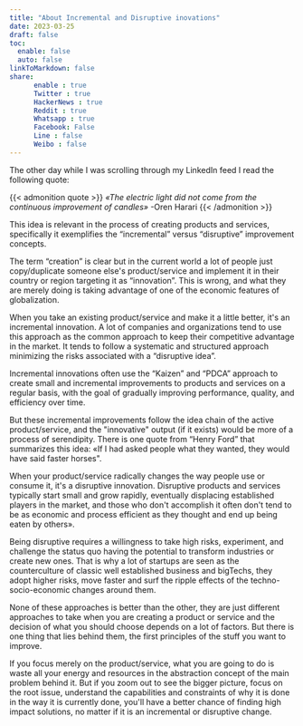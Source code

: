 ```yaml
---
title: "About Incremental and Disruptive inovations"
date: 2023-03-25
draft: false
toc:
  enable: false
  auto: false
linkToMarkdown: false
share:
      enable : true
      Twitter : true
      HackerNews : true
      Reddit : true
      Whatsapp : true
      Facebook: False
      Line : false
      Weibo : false
---
```

The other day while  I was scrolling through my LinkedIn feed I read the following quote:

{{< admonition quote >}}
*«The electric light did not come from the continuous improvement of candles»*
-Oren Harari
{{< /admonition >}}

This idea is relevant in the process of creating products and services, specifically it exemplifies the “incremental” versus “disruptive” improvement concepts.

The term “creation” is clear but in the current world a lot of people just copy/duplicate someone else's product/service and implement it in their country or region  targeting it as “innovation”. This is wrong, and what they are merely doing is taking advantage of one of the economic features of globalization.

When you take an existing product/service and make it a little better, it's an incremental innovation. A lot of companies and organizations tend to use this approach as the common approach to keep their competitive advantage in the market. It tends to follow a systematic and structured approach minimizing the risks associated with a “disruptive idea”.

Incremental innovations often use the “Kaizen” and “PDCA” approach to create small and  incremental improvements to products and services on a regular basis, with the goal of gradually improving performance, quality, and efficiency over time.

But these incremental improvements follow the idea chain of the active product/service, and the "innovative" output (if it exists) would be more of a process of serendipity. There is one quote from “Henry Ford” that summarizes this idea: «If I had asked people what they wanted, they would have said faster horses".  

When your product/service radically changes the way people use or consume it, it's a disruptive innovation. Disruptive products and services typically start small and grow rapidly, eventually displacing established players in the market, and those who don't accomplish it often don't tend to be as economic and process efficient as they thought and end up being eaten by others».

Being disruptive requires a willingness to take high risks, experiment, and challenge the status quo having the potential to transform industries or create new ones. That is why a lot of startups are seen as the counterculture of classic well established business and  bigTechs, they adopt higher risks, move faster and surf  the ripple effects of the techno-socio-economic changes around them.

None of these approaches is better than the other, they are just different approaches to take when you are creating a product or service and the decision of what you should choose depends on a lot of factors. But there is one thing that lies behind them, the first principles of the stuff you want to improve.

If you focus merely on the product/service, what you are going to do is waste all your energy and resources in the abstraction concept of the main problem behind it. But if you zoom out to see the bigger picture, focus on the root issue, understand the capabilities and constraints of why it is done in the way it is currently done, you'll have a better chance of finding high impact solutions, no matter if it is an incremental or disruptive change.
